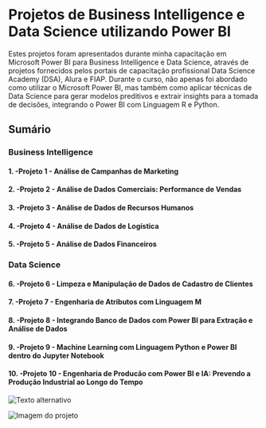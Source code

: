 # Projetos de Business Intelligence e Data Science utilizando Power BI

Estes projetos foram apresentados durante minha capacitação em Microsoft Power BI para Business Intelligence e Data Science, através de projetos fornecidos pelos portais de capacitação profissional Data Science Academy (DSA), Alura e FIAP. Durante o curso, não apenas foi abordado como utilizar o Microsoft Power BI, mas também como aplicar técnicas de Data Science para gerar modelos preditivos e extrair insights para a tomada de decisões, integrando o Power BI com Linguagem R e Python.

## Sumário

### Business Intelligence

#### 1. -Projeto 1 - Análise de Campanhas de Marketing
#### 2. -Projeto 2 - Análise de Dados Comerciais: Performance de Vendas
#### 3. -Projeto 3 - Análise de Dados de Recursos Humanos
#### 4. -Projeto 4 - Análise de Dados de Logística
#### 5. -Projeto 5 - Análise de Dados Financeiros

### Data Science
#### 6. -Projeto 6 - Limpeza e Manipulação de Dados de Cadastro de Clientes
#### 7. -Projeto 7 - Engenharia de Atributos com Linguagem M
#### 8. -Projeto 8 - Integrando Banco de Dados com Power BI para Extração e Análise de Dados
#### 9. -Projeto 9 - Machine Learning com Linguagem Python e Power BI dentro do Jupyter Notebook
#### 10. -Projeto 10 - Engenharia de Producão com Power BI e IA: Prevendo a Produção Industrial ao Longo do Tempo

![Texto alternativo](URL-da-imagem)

![Imagem do projeto](https://github.com/usuario/repositorio/raw/main/pasta/imagem.jpg)

